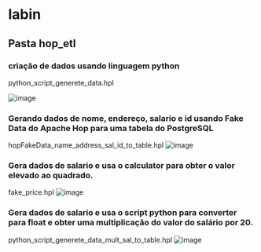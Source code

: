 # labin

## Pasta hop_etl
### criação de dados usando linguagem python
python_script_generete_data.hpl

![image](https://github.com/user-attachments/assets/69ca23b4-05eb-495b-858b-ea355c70b9bd)

### Gerando dados de nome, endereço, salario e id usando Fake Data do Apache Hop para uma tabela do PostgreSQL
hopFakeData_name_address_sal_id_to_table.hpl
![image](https://github.com/user-attachments/assets/43b3f85f-1c56-4178-9d7f-9db4d5036bda)


### Gera dados de salario e usa o calculator para obter o valor elevado ao quadrado.
fake_price.hpl
![image](https://github.com/user-attachments/assets/448d7aed-83e7-4a82-abd1-87eaaf1ee3c2)

### Gera dados de salario e usa o script python para converter para float e obter uma multiplicação do valor do salário por 20.
python_script_generete_data_mult_sal_to_table.hpl
![image](https://github.com/user-attachments/assets/7c45712c-e4ee-49f8-9e00-981e13e2cada)

